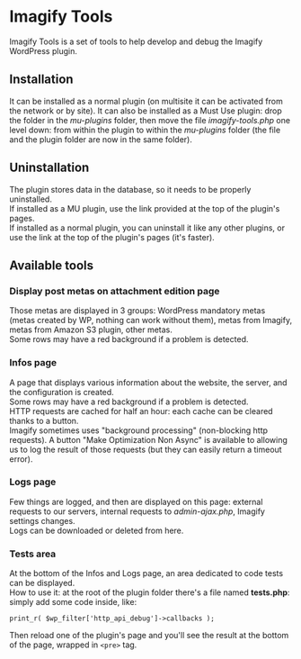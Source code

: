 # Imagify Tools

Imagify Tools is a set of tools to help develop and debug the Imagify WordPress plugin.

## Installation

It can be installed as a normal plugin (on multisite it can be activated from the network or by site). It can also be installed as a Must Use plugin: drop the folder in the *mu-plugins* folder, then move the file *imagify-tools.php* one level down: from within the plugin to within the *mu-plugins* folder (the file and the plugin folder are now in the same folder).

## Uninstallation

The plugin stores data in the database, so it needs to be properly uninstalled.  
If installed as a MU plugin, use the link provided at the top of the plugin's pages.  
If installed as a normal plugin, you can uninstall it like any other plugins, or use the link at the top of the plugin's pages (it's faster).

## Available tools

### Display post metas on attachment edition page

Those metas are displayed in 3 groups: WordPress mandatory metas (metas created by WP, nothing can work without them), metas from Imagify, metas from Amazon S3 plugin, other metas.  
Some rows may have a red background if a problem is detected.

### Infos page

A page that displays various information about the website, the server, and the configuration is created.  
Some rows may have a red background if a problem is detected.  
HTTP requests are cached for half an hour: each cache can be cleared thanks to a button.  
Imagify sometimes uses "background processing" (non-blocking http requests). A button "Make Optimization Non Async" is available to allowing us to log the result of those requests (but they can easily return a timeout error).

### Logs page

Few things are logged, and then are displayed on this page: external requests to our servers, internal requests to *admin-ajax.php*, Imagify settings changes.  
Logs can be downloaded or deleted from here.

### Tests area

At the bottom of the Infos and Logs page, an area dedicated to code tests can be displayed.  
How to use it: at the root of the plugin folder there's a file named **tests.php**: simply add some code inside, like:

	print_r( $wp_filter['http_api_debug']->callbacks );

Then reload one of the plugin's page and you'll see the result at the bottom of the page, wrapped in `<pre>` tag.
